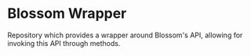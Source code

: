 # Blossom Wrapper
Repository which provides a wrapper around Blossom's API, allowing for invoking this API through methods.
